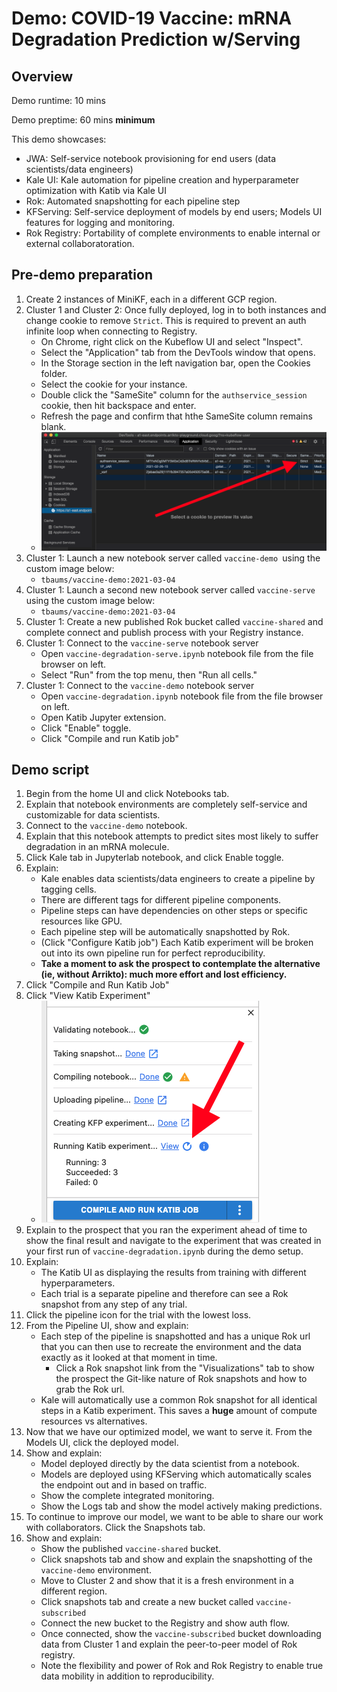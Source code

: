 # Demo: COVID-19 Vaccine: mRNA Degradation Prediction w/Serving

## Overview

Demo runtime: 10 mins

Demo preptime: 60 mins **minimum**

This demo showcases:
- JWA: Self-service notebook provisioning for end users (data scientists/data engineers)
- Kale UI: Kale automation for pipeline creation and hyperparameter optimization with Katib via Kale UI
- Rok: Automated snapshotting for each pipeline step
- KFServing: Self-service deployment of models by end users; Models UI features for logging and monitoring.
- Rok Registry: Portability of complete environments to enable internal or external collaboratoration.

## Pre-demo preparation

1. Create 2 instances of MiniKF, each in a different GCP region.
1. Cluster 1 and Cluster 2: Once fully deployed, log in to both instances and change cookie to remove `Strict`. This is required to prevent an auth infinite loop when connecting to Registry.
    - On Chrome, right click on the Kubeflow UI and select "Inspect".
    - Select the "Application" tab from the DevTools window that opens.
    - In the Storage section in the left navigation bar, open the Cookies folder.
    - Select the cookie for your instance.
    - Double click the "SameSite" column for the `authservice_session` cookie, then hit backspace and enter. 
    - Refresh the page and confirm that hthe SameSite column remains blank.
    - ![samesite-example](../assets/samesite.png)
1. Cluster 1: Launch a new notebook server called `vaccine-demo `using the custom image below:
    - `tbaums/vaccine-demo:2021-03-04`
1. Cluster 1: Launch a second new notebook server called `vaccine-serve` using the custom image below:
    - `tbaums/vaccine-demo:2021-03-04`
1. Cluster 1: Create a new published Rok bucket called `vaccine-shared` and complete connect and publish process with your Registry instance.
1. Cluster 1: Connect to the `vaccine-serve` notebook server 
    - Open `vaccine-degradation-serve.ipynb` notebook file from the file browser on left.
    - Select "Run" from the top menu, then "Run all cells."
1. Cluster 1: Connect to the `vaccine-demo` notebook server
    - Open `vaccine-degradation.ipynb` notebook file from the file browser on left.
    - Open Katib Jupyter extension.
    - Click "Enable" toggle.
    - Click "Compile and run Katib job"

## Demo script

1. Begin from the home UI and click Notebooks tab.
1. Explain that notebook environments are completely self-service and customizable for data scientists.
1. Connect to the `vaccine-demo` notebook.
1. Explain that this notebook attempts to predict sites most likely to suffer degradation in an mRNA molecule.
1. Click Kale tab in Jupyterlab notebook, and click Enable toggle.
1. Explain:
    - Kale enables data scientists/data engineers to create a pipeline by tagging cells.
    - There are different tags for different pipeline components.
    - Pipeline steps can have dependencies on other steps or specific resources like GPU.
    - Each pipeline step will be automatically snapshotted by Rok.
    - (Click "Configure Katib job") Each Katib experiment will be broken out into its own pipeline run for perfect reproducibility.
    - **Take a moment to ask the prospect to contemplate the alternative (ie, without Arrikto): much more effort and lost efficiency.**
1. Click "Compile and Run Katib Job"
1. Click "View Katib Experiment" 
    - ![view-katib-experiment](../assets/view-katib-experiment.png)
1. Explain to the prospect that you ran the experiment ahead of time to show the final result and navigate to the experiment that was created in your first run of `vaccine-degradation.ipynb` during the demo setup.
1. Explain:
    - The Katib UI as displaying the results from training with different hyperparameters.
    - Each trial is a separate pipeline and therefore can see a Rok snapshot from any step of any trial.
1. Click the pipeline icon for the trial with the lowest loss.
1. From the Pipeline UI, show and explain:
    - Each step of the pipeline is snapshotted and has a unique Rok url that you can then use to recreate the environment and the data exactly as it looked at that moment in time. 
      - Click a Rok snapshot link from the "Visualizations" tab to show the prospect the Git-like nature of Rok snapshots and how to grab the Rok url.
    - Kale will automatically use a common Rok snapshot for all identical steps in a Katib experiment. This saves a **huge** amount of compute resources vs alternatives.
1. Now that we have our optimized model, we want to serve it. From the Models UI, click the deployed model. 
1. Show and explain:
    - Model deployed directly by the data scientist from a notebook.
    - Models are deployed using KFServing which automatically scales the endpoint out and in based on traffic.
    - Show the complete integrated monitoring.
    - Show the Logs tab and show the model actively making predictions.
1. To continue to improve our model, we want to be able to share our work with collaborators. Click the Snapshots tab.
1. Show and explain:
    - Show the published `vaccine-shared` bucket.
    - Click snapshots tab and show and explain the snapshotting of the `vaccine-demo` environment.
    - Move to Cluster 2 and show that it is a fresh environment in a different region.
    - Click snapshots tab and create a new bucket called `vaccine-subscribed`
    - Connect the new bucket to the Registry and show auth flow.
    - Once connected, show the `vaccine-subscribed` bucket downloading data from Cluster 1 and explain the peer-to-peer model of Rok registry.
    - Note the flexibility and power of Rok and Rok Registry to enable true data mobility in addition to reproducibility.



<!-- ## Footnotes -->

